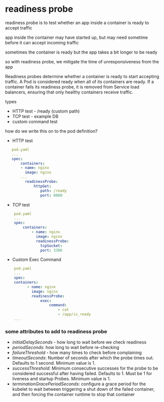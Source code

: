 # readiness probe

readiness probe is to test whether an app inside a container is ready to accept traffic

app inside the container may have started up, but may need sometime before it can accept incoming traffic

sometimes the container is ready
but the app takes a bit longer to be ready 

so with readiness probe, we mitigate the time of unresponsiveness from the app

Readiness probes determine whether a container is ready to start accepting traffic. A Pod is considered ready when all of its containers are ready. If a container fails its readiness probe, it is removed from Service load balancers, ensuring that only healthy containers receive traffic.

types
* HTTP test - /ready (custom path)
* TCP test - example DB 
* custom command test

how do we write this on to the pod definition?

* HTTP test 

 ```yaml
    pod.yaml 
    ...
    spec: 
        containers: 
        - name: nginx
          image: nginx 
        ...
          readinessProbe: 
              httpGet:
                 path: /ready
                 port: 8080

```

* TCP test

```yaml
    pod.yaml
    ...
    spec: 
        containers:
            - name: nginx
              image: nginx
              readinessProbe: 
                tcpSocket: 
                port: 3306
```

* Custom Exec Command 

```yaml
    pod.yaml
    ...
    spec: 
    containers:
          - name: nginx
            image: nginx
            readinessProbe: 
                exec: 
                    command: 
                        - cat
                        - /app/is_ready
    ...
```

### some attributes to add to readiness probe


* *initialDelaySeconds* - how long to wait before we check readiness
* *periodSeconds*: how long to wait before re-checking
* *failureThreshold* - how many times to check before complaining
* *timeoutSeconds*: Number of seconds after which the probe times out. Defaults to 1 second. Minimum value is 1.
* *successThreshold*: Minimum consecutive successes for the probe to be considered successful after having failed. Defaults to 1. Must be 1 for liveness and startup Probes. Minimum value is 1.
* *terminationGracePeriodSeconds*: configure a grace period for the kubelet to wait between triggering a shut down of the failed container, and then forcing the container runtime to stop that container
